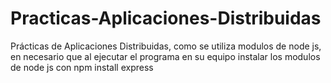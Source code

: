# Practicas-Aplicaciones-Distribuidas
Prácticas de Aplicaciones Distribuidas, como se utiliza modulos de node js, en necesario que al ejecutar el programa en su equipo instalar los modulos de node js con npm install express

